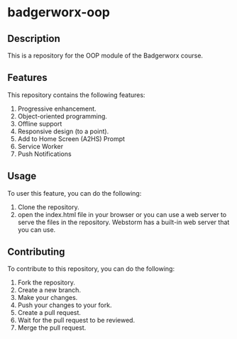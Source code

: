 # badgerworx-oop

## Description

This is a repository for the OOP module of the Badgerworx course.

## Features

This repository contains the following features:

1. Progressive enhancement.
2. Object-oriented programming.
3. Offline support
4. Responsive design (to a point).
5. Add to Home Screen (A2HS) Prompt
6. Service Worker
7. Push Notifications

## Usage

To user this feature, you can do the following:

1. Clone the repository.
2. open the index.html file in your browser or you can use a web server to serve the files in the repository. Webstorm has a built-in web server that you can use.

## Contributing

To contribute to this repository, you can do the following:

1. Fork the repository.
2. Create a new branch.
3. Make your changes.
4. Push your changes to your fork.
5. Create a pull request.
6. Wait for the pull request to be reviewed.
7. Merge the pull request.
